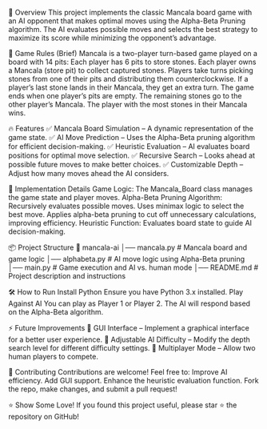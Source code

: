 📌 Overview
This project implements the classic Mancala board game with an AI opponent that makes optimal moves using the Alpha-Beta Pruning algorithm. 
The AI evaluates possible moves and selects the best strategy to maximize its score while minimizing the opponent’s advantage.

🎯 Game Rules (Brief)
Mancala is a two-player turn-based game played on a board with 14 pits:
Each player has 6 pits to store stones.
Each player owns a Mancala (store pit) to collect captured stones.
Players take turns picking stones from one of their pits and distributing them counterclockwise.
If a player’s last stone lands in their Mancala, they get an extra turn.
The game ends when one player’s pits are empty. The remaining stones go to the other player’s Mancala.
The player with the most stones in their Mancala wins.

  🔥 Features
✅ Mancala Board Simulation – A dynamic representation of the game state.
✅ AI Move Prediction – Uses the Alpha-Beta pruning algorithm for efficient decision-making.
✅ Heuristic Evaluation – AI evaluates board positions for optimal move selection.
✅ Recursive Search – Looks ahead at possible future moves to make better choices.
✅ Customizable Depth – Adjust how many moves ahead the AI considers.

🚀 Implementation Details
Game Logic: The Mancala_Board class manages the game state and player moves.
Alpha-Beta Pruning Algorithm:
Recursively evaluates possible moves.
Uses minimax logic to select the best move.
Applies alpha-beta pruning to cut off unnecessary calculations, improving efficiency.
Heuristic Function: Evaluates board state to guide AI decision-making.

📦 Project Structure
📂 mancala-ai
│── mancala.py        # Mancala board and game logic
│── alphabeta.py      # AI move logic using Alpha-Beta pruning
│── main.py           # Game execution and AI vs. human mode
│── README.md         # Project description and instructions

🛠 How to Run
Install Python
Ensure you have Python 3.x installed.
Play Against AI
You can play as Player 1 or Player 2.
The AI will respond based on the Alpha-Beta algorithm.

⚡ Future Improvements
🔹 GUI Interface – Implement a graphical interface for a better user experience.
🔹 Adjustable AI Difficulty – Modify the depth search level for different difficulty settings.
🔹 Multiplayer Mode – Allow two human players to compete.

🤝 Contributing
Contributions are welcome! Feel free to:
  Improve AI efficiency.
  Add GUI support.
  Enhance the heuristic evaluation function.
  Fork the repo, make changes, and submit a pull request!

⭐ Show Some Love!
If you found this project useful, please star ⭐ the repository on GitHub!


